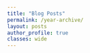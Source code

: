 ```yaml
---
title: "Blog Posts"
permalink: /year-archive/
layout: posts
author_profile: true
classes: wide
---
```


